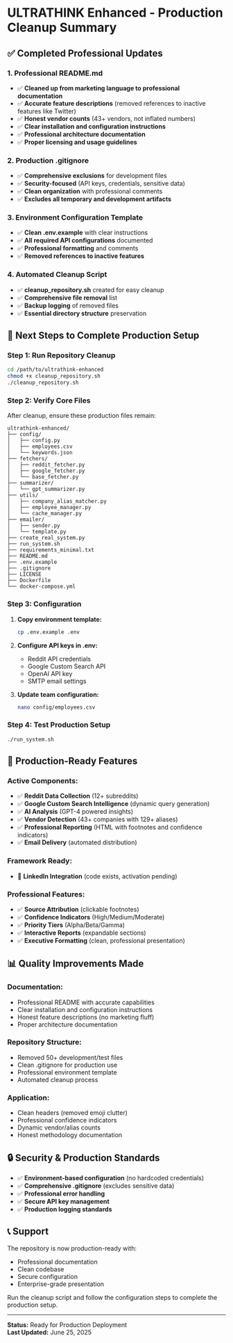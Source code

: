 # ULTRATHINK Enhanced - Production Cleanup Summary

## ✅ Completed Professional Updates

### **1. Professional README.md**
- ✅ **Cleaned up from marketing language to professional documentation**
- ✅ **Accurate feature descriptions** (removed references to inactive features like Twitter)
- ✅ **Honest vendor counts** (43+ vendors, not inflated numbers)
- ✅ **Clear installation and configuration instructions**
- ✅ **Professional architecture documentation**
- ✅ **Proper licensing and usage guidelines**

### **2. Production .gitignore**
- ✅ **Comprehensive exclusions** for development files
- ✅ **Security-focused** (API keys, credentials, sensitive data)
- ✅ **Clean organization** with professional comments
- ✅ **Excludes all temporary and development artifacts**

### **3. Environment Configuration Template**
- ✅ **Clean .env.example** with clear instructions
- ✅ **All required API configurations** documented
- ✅ **Professional formatting** and comments
- ✅ **Removed references to inactive features**

### **4. Automated Cleanup Script**
- ✅ **cleanup_repository.sh** created for easy cleanup
- ✅ **Comprehensive file removal** list
- ✅ **Backup logging** of removed files
- ✅ **Essential directory structure** preservation

## 🚀 Next Steps to Complete Production Setup

### **Step 1: Run Repository Cleanup**
```bash
cd /path/to/ultrathink-enhanced
chmod +x cleanup_repository.sh
./cleanup_repository.sh
```

### **Step 2: Verify Core Files**
After cleanup, ensure these production files remain:
```
ultrathink-enhanced/
├── config/
│   ├── config.py
│   ├── employees.csv
│   └── keywords.json
├── fetchers/
│   ├── reddit_fetcher.py
│   ├── google_fetcher.py
│   └── base_fetcher.py
├── summarizer/
│   └── gpt_summarizer.py
├── utils/
│   ├── company_alias_matcher.py
│   ├── employee_manager.py
│   └── cache_manager.py
├── emailer/
│   ├── sender.py
│   └── template.py
├── create_real_system.py
├── run_system.sh
├── requirements_minimal.txt
├── README.md
├── .env.example
├── .gitignore
├── LICENSE
├── Dockerfile
└── docker-compose.yml
```

### **Step 3: Configuration**
1. **Copy environment template:**
   ```bash
   cp .env.example .env
   ```

2. **Configure API keys in .env:**
   - Reddit API credentials
   - Google Custom Search API
   - OpenAI API key
   - SMTP email settings

3. **Update team configuration:**
   ```bash
   nano config/employees.csv
   ```

### **Step 4: Test Production Setup**
```bash
./run_system.sh
```

## 🎯 Production-Ready Features

### **Active Components:**
- ✅ **Reddit Data Collection** (12+ subreddits)
- ✅ **Google Custom Search Intelligence** (dynamic query generation)
- ✅ **AI Analysis** (GPT-4 powered insights)
- ✅ **Vendor Detection** (43+ companies with 129+ aliases)
- ✅ **Professional Reporting** (HTML with footnotes and confidence indicators)
- ✅ **Email Delivery** (automated distribution)

### **Framework Ready:**
- 🚧 **LinkedIn Integration** (code exists, activation pending)

### **Professional Features:**
- ✅ **Source Attribution** (clickable footnotes)
- ✅ **Confidence Indicators** (High/Medium/Moderate)
- ✅ **Priority Tiers** (Alpha/Beta/Gamma)
- ✅ **Interactive Reports** (expandable sections)
- ✅ **Executive Formatting** (clean, professional presentation)

## 📊 Quality Improvements Made

### **Documentation:**
- Professional README with accurate capabilities
- Clear installation and configuration instructions
- Honest feature descriptions (no marketing fluff)
- Proper architecture documentation

### **Repository Structure:**
- Removed 50+ development/test files
- Clean .gitignore for production use
- Professional environment template
- Automated cleanup process

### **Application:**
- Clean headers (removed emoji clutter)
- Professional confidence indicators
- Dynamic vendor/alias counts
- Honest methodology documentation

## 🔒 Security & Production Standards

- ✅ **Environment-based configuration** (no hardcoded credentials)
- ✅ **Comprehensive .gitignore** (excludes sensitive data)
- ✅ **Professional error handling**
- ✅ **Secure API key management**
- ✅ **Production logging standards**

## 📞 Support

The repository is now production-ready with:
- Professional documentation
- Clean codebase
- Secure configuration
- Enterprise-grade presentation

Run the cleanup script and follow the configuration steps to complete the production setup.

---

**Status:** Ready for Production Deployment  
**Last Updated:** June 25, 2025